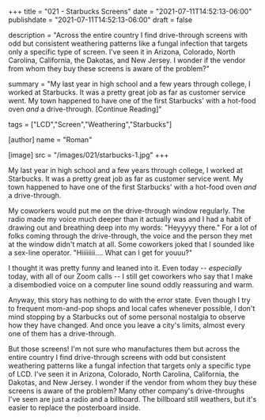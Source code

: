 +++
title = "021 - Starbucks Screens"
date = "2021-07-11T14:52:13-06:00"
publishdate = "2021-07-11T14:52:13-06:00"
draft = false

description = "Across the entire country I find drive-through screens with odd but consistent weathering patterns like a fungal infection that targets only a specific type of screen. I've seen it in Arizona, Colorado, North Carolina, California, the Dakotas, and New Jersey. I wonder if the vendor from whom they buy these screens is aware of the problem?"

summary = "My last year in high school and a few years through college, I worked at Starbucks. It was a pretty great job as far as customer service went. My town happened to have one of the first Starbucks' with a hot-food oven _and_ a drive-through.  [Continue Reading]"

tags = ["LCD","Screen","Weathering","Starbucks"]

[author]
    name = "Roman"

[image]
    src = "/images/021/starbucks-1.jpg"
+++

My last year in high school and a few years through college, I worked at Starbucks. It was a pretty great job as far as customer service went. My town happened to have one of the first Starbucks' with a hot-food oven _and_ a drive-through. 

My coworkers would put me on the drive-through window regularly. The radio made my voice much deeper than it actually was and I had a habit of drawing out and breathing deep into my words: "Heyyyyy there." For a lot of folks coming through the drive-through, the voice and the person they met at the window didn't match at all. Some coworkers joked that I sounded like a sex-line operator. "Hiiiiiiii.... What can I get for youuu?"

I thought it was pretty funny and leaned into it. Even today -- _especially_ today, with all of our Zoom calls -- I still get coworkers who say that I make a disembodied voice on a computer line sound oddly reassuring and warm. 

Anyway, this story has nothing to do with the error state. Even though I try to frequent mom-and-pop shops and local cafes whenever possible, I don't mind stopping by a Starbucks out of some personal nostalgia to observe how they have changed. And once you leave a city's limits, almost every one of them has a drive-through.

But those screens! I'm not sure who manufactures them but across the entire country I find drive-through screens with odd but consistent weathering patterns like a fungal infection that targets only a specific type of LCD. I've seen it in Arizona, Colorado, North Carolina, California, the Dakotas, and New Jersey. I wonder if the vendor from whom they buy these screens is aware of the problem? Many other company's drive-throughs I've seen are just a radio and a billboard. The billboard still weathers, but it's easier to replace the posterboard inside. 